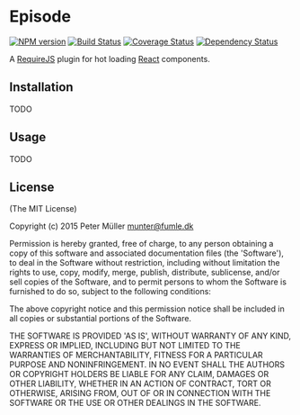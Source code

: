 Episode
=======

[![NPM version](https://badge.fury.io/js/requirejs-react-hotload.svg)](http://badge.fury.io/js/requirejs-react-hotload)
[![Build Status](https://travis-ci.org/Munter/requirejs-react-hotload.svg?branch=master)](https://travis-ci.org/Munter/requirejs-react-hotload)
[![Coverage Status](https://img.shields.io/coveralls/Munter/requirejs-react-hotload.svg)](https://coveralls.io/r/Munter/requirejs-react-hotload?branch=master)
[![Dependency Status](https://david-dm.org/Munter/requirejs-react-hotload.svg)](https://david-dm.org/Munter/requirejs-react-hotload)

A [RequireJS](http://requirejs.org/) plugin for hot loading [React](https://facebook.github.io/react/) components.

Installation
------------

TODO


Usage
-----

TODO


License
-------
(The MIT License)

Copyright (c) 2015 Peter Müller <munter@fumle.dk>

Permission is hereby granted, free of charge, to any person obtaining a copy of this software and associated documentation files (the 'Software'), to deal in the Software without restriction, including without limitation the rights to use, copy, modify, merge, publish, distribute, sublicense, and/or sell copies of the Software, and to permit persons to whom the Software is furnished to do so, subject to the following conditions:

The above copyright notice and this permission notice shall be included in all copies or substantial portions of the Software.

THE SOFTWARE IS PROVIDED 'AS IS', WITHOUT WARRANTY OF ANY KIND, EXPRESS OR IMPLIED, INCLUDING BUT NOT LIMITED TO THE WARRANTIES OF MERCHANTABILITY, FITNESS FOR A PARTICULAR PURPOSE AND NONINFRINGEMENT. IN NO EVENT SHALL THE AUTHORS OR COPYRIGHT HOLDERS BE LIABLE FOR ANY CLAIM, DAMAGES OR OTHER LIABILITY, WHETHER IN AN ACTION OF CONTRACT, TORT OR OTHERWISE, ARISING FROM, OUT OF OR IN CONNECTION WITH THE SOFTWARE OR THE USE OR OTHER DEALINGS IN THE SOFTWARE.
